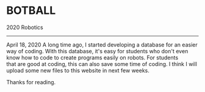 # BOTBALL
2020 Robotics

-----------------------------------------------------------------------------
April 18, 2020
A long time ago, I started developing a database for an easier way of coding. 
With this database, it's easy for students who don't even know how to code to 
create programs easily on robots. For students that are good at coding, this 
can also save some time of coding. 
I think I will upload some new files to this website in next few weeks. 

Thanks for reading.
